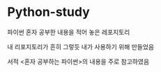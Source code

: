 # Python-study

파이썬 혼자 공부한 내용을 적어 놓은 레포지토리

내 리포지토리가 흔히 그렇듯 내가 사용하기 위해 만들었음

서적 <혼자 공부하는 파이썬>의 내용을 주로 참고하였음